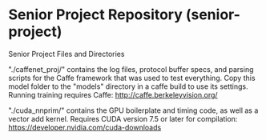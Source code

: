 # Senior Project Repository (senior-project)
Senior Project Files and Directories

"./caffenet_proj/" contains the log files, protocol buffer specs, and parsing scripts for the Caffe framework that was used to test everything. Copy this model folder to the "models" directory in a caffe build to use its settings. Running training requires Caffe: http://caffe.berkeleyvision.org/


"./cuda_nnprim/" contains the GPU boilerplate and timing code, as well as a vector add kernel. Requires CUDA version 7.5 or later for compilation: https://developer.nvidia.com/cuda-downloads